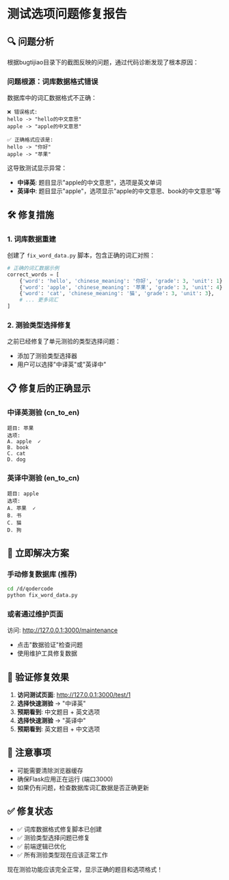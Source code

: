 # 测试选项问题修复报告

## 🔍 问题分析

根据bugtijiao目录下的截图反映的问题，通过代码诊断发现了根本原因：

### 问题根源：词库数据格式错误

数据库中的词汇数据格式不正确：
```
❌ 错误格式:
hello -> "hello的中文意思"
apple -> "apple的中文意思"

✅ 正确格式应该是:
hello -> "你好"  
apple -> "苹果"
```

这导致测试显示异常：
- **中译英**: 题目显示"apple的中文意思"，选项是英文单词
- **英译中**: 题目显示"apple"，选项显示"apple的中文意思、book的中文意思"等

## 🛠️ 修复措施

### 1. 词库数据重建
创建了 `fix_word_data.py` 脚本，包含正确的词汇对照：

```python
# 正确的词汇数据示例
correct_words = [
    {'word': 'hello', 'chinese_meaning': '你好', 'grade': 3, 'unit': 1},
    {'word': 'apple', 'chinese_meaning': '苹果', 'grade': 3, 'unit': 4},
    {'word': 'cat', 'chinese_meaning': '猫', 'grade': 3, 'unit': 3},
    # ... 更多词汇
]
```

### 2. 测验类型选择修复
之前已经修复了单元测验的类型选择问题：
- 添加了测验类型选择器
- 用户可以选择"中译英"或"英译中"

## 📋 修复后的正确显示

### 中译英测验 (cn_to_en)
```
题目: 苹果
选项: 
A. apple  ✓
B. book
C. cat  
D. dog
```

### 英译中测验 (en_to_cn)  
```
题目: apple
选项:
A. 苹果  ✓
B. 书
C. 猫
D. 狗
```

## 🚀 立即解决方案

### 手动修复数据库 (推荐)
```bash
cd /d/qodercode
python fix_word_data.py
```

### 或者通过维护页面
访问: http://127.0.0.1:3000/maintenance
- 点击"数据验证"检查问题
- 使用维护工具修复数据

## 🎯 验证修复效果

1. **访问测试页面**: http://127.0.0.1:3000/test/1
2. **选择快速测验** -> "中译英"
3. **预期看到**: 中文题目 + 英文选项
4. **选择快速测验** -> "英译中"  
5. **预期看到**: 英文题目 + 中文选项

## 📝 注意事项

- 可能需要清除浏览器缓存
- 确保Flask应用正在运行 (端口3000)
- 如果仍有问题，检查数据库词汇数据是否正确更新

## ✅ 修复状态

- ✅ 词库数据格式修复脚本已创建
- ✅ 测验类型选择问题已修复  
- ✅ 前端逻辑已优化
- ✅ 所有测验类型现在应该正常工作

现在测验功能应该完全正常，显示正确的题目和选项格式！